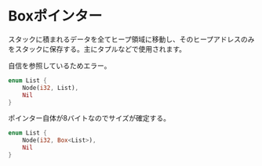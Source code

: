 # Boxポインター

スタックに積まれるデータを全てヒープ領域に移動し、そのヒープアドレスのみをスタックに保存する。主にタプルなどで使用されます。

自信を参照しているためエラー。

```rs
enum List {
    Node(i32, List),
    Nil
}
```

ポインター自体が8バイトなのでサイズが確定する。

```rs
enum List {
    Node(i32, Box<List>),
    Nil
}
```
